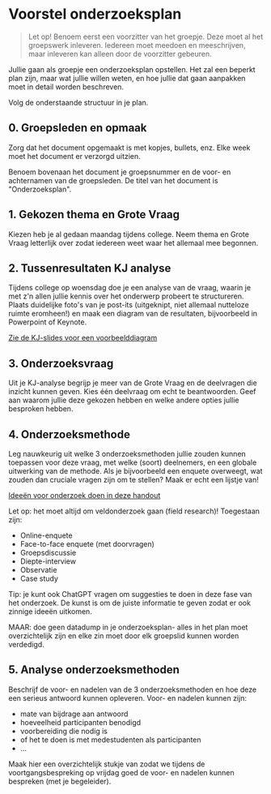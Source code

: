 # Voorstel onderzoeksplan

> Let op! Benoem eerst een voorzitter van het groepje. Deze moet al het groepswerk inleveren. Iedereen moet meedoen en meeschrijven, maar inleveren kan alleen door de voorzitter gebeuren.

Jullie gaan als groepje een onderzoeksplan opstellen. Het zal een beperkt plan zijn, maar wat jullie willen weten, en hoe jullie dat gaan aanpakken moet in detail worden beschreven.

Volg de onderstaande structuur in je plan.

## 0. Groepsleden en opmaak

Zorg dat het document opgemaakt is met kopjes, bullets, enz. Elke week moet het document er verzorgd uitzien.

Benoem bovenaan het document je groepsnummer en de voor- en achternamen van de groepsleden. De titel van het document is "Onderzoeksplan".

## 1. Gekozen thema en Grote Vraag

Kiezen heb je al gedaan maandag tijdens college. Neem thema en Grote Vraag letterlijk over zodat iedereen weet waar het allemaal mee begonnen.

## 2. Tussenresultaten KJ analyse

Tijdens college op woensdag doe je een analyse van de vraag, waarin je met z'n allen jullie kennis over het onderwerp probeert te structureren. Plaats duidelijke foto's van je post-its (uitgeknipt, niet allemaal nutteloze ruimte eromheen!) en maak een diagram van de resultaten, bijvoorbeeld in Powerpoint of Keynote.

[Zie de KJ-slides voor een voorbeelddiagram](https://public.3.basecamp.com/p/W6AtUEL5v9LANfgXe9cXdnjy)

## 3. Onderzoeksvraag

Uit je KJ-analyse begrijp je meer van de Grote Vraag en de deelvragen die inzicht kunnen geven. Kies één deelvraag om echt te beantwoorden. Geef aan waarom jullie deze gekozen hebben en welke andere opties jullie besproken hebben.

## 4. Onderzoeksmethode

Leg nauwkeurig uit welke 3 onderzoeksmethoden jullie zouden kunnen toepassen voor deze vraag, met welke (soort) deelnemers, en een globale uitwerking van de methode. Als je bijvoorbeeld een enquete overweegt, wat zouden dan cruciale vragen zijn om te stellen? Maak er echt een lijstje van!

[Ideeën voor onderzoek doen in deze handout](https://public.3.basecamp.com/p/ZctUeMTS9k6L3hYEnQEJeW8h)

Let op: het moet altijd om veldonderzoek gaan (field research)! Toegestaan zijn:

- Online-enquete
- Face-to-face enquete (met doorvragen)
- Groepsdiscussie
- Diepte-interview
- Observatie
- Case study

Tip: je kunt ook ChatGPT vragen om suggesties te doen in deze fase van het onderzoek. De kunst is om de juiste informatie te geven zodat er ook zinnige ideeën uitkomen.

MAAR: doe geen datadump in je onderzoeksplan- alles in het plan moet overzichtelijk zijn en elke zin moet door elk groepslid kunnen worden verdedigd.

## 5. Analyse onderzoeksmethoden

Beschrijf de voor- en nadelen van de 3 onderzoeksmethoden en hoe deze een serieus antwoord kunnen opleveren. Voor- en nadelen kunnen zijn:

- mate van bijdrage aan antwoord
- hoeveelheid participanten benodigd
- voorbereiding die nodig is
- of het te doen is met medestudenten als participanten
- ...

Maak hier een overzichtelijk stukje van zodat we tijdens de voortgangsbespreking op vrijdag goed de voor- en nadelen kunnen bespreken (met je begeleider).
